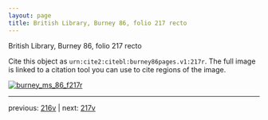 ```yaml
---
layout: page
title: British Library, Burney 86, folio 217 recto
---
```


British Library, Burney 86, folio 217 recto

Cite this object as `urn:cite2:citebl:burney86pages.v1:217r`.  The full image is linked to a citation tool you can use to cite regions of the image.

[![burney_ms_86_f217r](http://www.homermultitext.org/iipsrv?IIIF=/project/homer/pyramidal/deepzoom/citebl/burney86imgs/v1/burney_ms_86_f217r.tif/full/800,/0/default.jpg)](http://www.homermultitext.org/ict2/?urn=urn:cite2:citebl:burney86imgs.v1:burney_ms_86_f217r) 

---

previous:  [216v](../216v/) | next: [217v](../217v/)